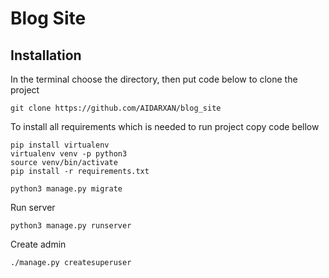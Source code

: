 Blog Site
===============

Installation
---------------

In the terminal choose the directory, then put code below to clone the project
    
    git clone https://github.com/AIDARXAN/blog_site




To install all requirements which is needed to run project copy code bellow
    
    pip install virtualenv
    virtualenv venv -p python3
    source venv/bin/activate
    pip install -r requirements.txt

    python3 manage.py migrate

Run server  

    python3 manage.py runserver
    
Create admin

    ./manage.py createsuperuser 
    

